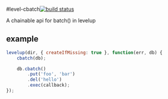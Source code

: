 #level-cbatch[![build status](https://secure.travis-ci.org/kesla/level-cbatch.png)](http://travis-ci.org/kesla/level-cbatch)

A chainable api for batch() in levelup

## example

```js
levelup(dir, { createIfMissing: true }, function(err, db) {
    cbatch(db); 

    db.cbatch()
    	.put('foo', 'bar')
    	.del('hello')
    	.exec(callback);
});
```
